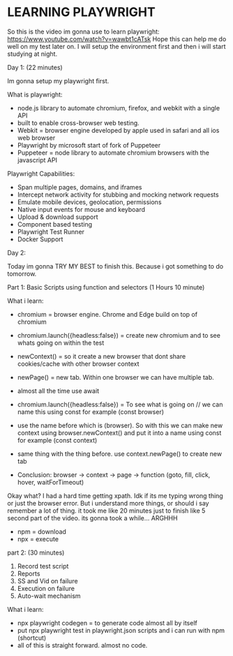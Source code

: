 # LEARNING PLAYWRIGHT

So this is the video im gonna use to learn playwright:
https://www.youtube.com/watch?v=wawbt1cATsk
Hope this can help me do well on my test later on. I will setup the environment first and then i will start studying at night.

Day 1: (22 minutes)

Im gonna setup my playwright first.

What is playwright:

- node.js library to automate chromium, firefox, and webkit with a single API
- built to enable cross-browser web testing.
- Webkit = browser engine developed by apple used in safari and all ios web browser
- Playwright by microsoft start of fork of Puppeteer
- Puppeteer = node library to automate chromium browsers with the javascript API

Playwright Capabilities:

- Span multiple pages, domains, and iframes
- Intercept network activity for stubbing and mocking network requests
- Emulate mobile devices, geolocation, permissions
- Native input events for mouse and keyboard
- Upload & download support
- Component based testing
- Playwright Test Runner
- Docker Support

Day 2:

Today im gonna TRY MY BEST to finish this. Because i got something to do tomorrow.

Part 1: Basic Scripts using function and selectors (1 Hours 10 minute)

What i learn:

- chromium = browser engine. Chrome and Edge build on top of chromium
- chromium.launch({headless:false}) = create new chromium and to see whats going on within the test
- newContext() = so it create a new browser that dont share cookies/cache with other browser context
- newPage() = new tab. Within one browser we can have multiple tab.

- almost all the time use await
- chromium.launch({headless:false}) = To see what is going on // we can name this using const for example (const browser)
- use the name before which is (browser). So with this we can make new context using browser.newContext() and put it into a name using const for example (const context)
- same thing with the thing before. use context.newPage() to create new tab
- Conclusion: browser -> context -> page -> function (goto, fill, click, hover, waitForTimeout)

Okay what? I had a hard time getting xpath. Idk if its me typing wrong thing or just the browser error. But i understand more things, or should i say remember a lot of thing. it took me like 20 minutes just to finish like 5 second part of the video. its gonna took a while... ARGHHH

- npm = download
- npx = execute

part 2: (30 minutes)

1. Record test script
2. Reports
3. SS and Vid on failure
4. Execution on failure
5. Auto-wait mechanism

What i learn:

- npx playwright codegen = to generate code almost all by itself
- put npx playwright test in playwright.json scripts and i can run with npm (shortcut)
- all of this is straight forward. almost no code.
